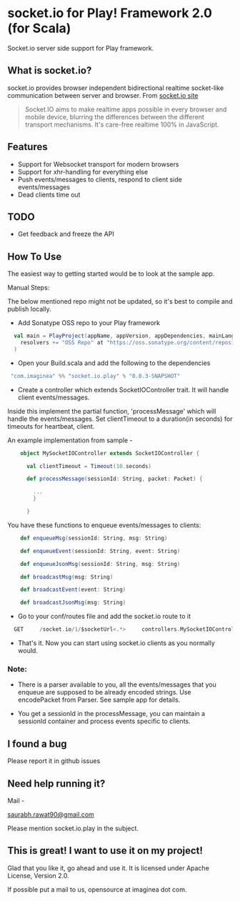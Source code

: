 # socket.io for Play! Framework 2.0 (for Scala)

Socket.io server side support for Play framework.

## What is socket.io?

socket.io provides browser independent bidirectional realtime socket-like communication between server and browser. 
From [socket.io site](http://socket.io/)
>
> Socket.IO aims to make realtime apps possible in every browser and mobile device, blurring the differences between the different transport mechanisms. It's care-free realtime 100% in JavaScript.
>

## Features


* Support for Websocket transport for modern browsers
* Support for xhr-handling for everything else
* Push events/messages to clients, respond to client side events/messages
* Dead clients time out

## TODO

* Get feedback and freeze the API

## How To Use

The easiest way to getting started would be to look at the sample app.

Manual Steps:

The below mentioned repo might not be updated, so it's best to compile and publish locally.

* Add Sonatype OSS repo to your Play framework

```scala
  val main = PlayProject(appName, appVersion, appDependencies, mainLang = SCALA).settings(
    resolvers += "OSS Repo" at "https://oss.sonatype.org/content/repositories/snapshots"
  )
```
* Open your Build.scala and add the following to the dependencies

```scala
 "com.imaginea" %% "socket.io.play" % "0.0.3-SNAPSHOT"
```
* Create a controller which extends SocketIOController trait. It will handle client events/messages.

Inside this implement the partial function, 'processMessage' which will handle the events/messages. Set clientTimeout to a duration(in seconds) for timeouts for heartbeat, client.

An example implementation from sample -

```scala
    object MySocketIOController extends SocketIOController {

      val clientTimeout = Timeout(10.seconds)

      def processMessage(sessionId: String, packet: Packet) {

        ...
        }

      }
```

You have these functions to enqueue events/messages to clients:

```scala
    def enqueueMsg(sessionId: String, msg: String) 

    def enqueueEvent(sessionId: String, event: String)

    def enqueueJsonMsg(sessionId: String, msg: String)

    def broadcastMsg(msg: String)

    def broadcastEvent(event: String)

    def broadcastJsonMsg(msg: String)
```

* Go to your conf/routes file and add the socket.io route to it

```scala
  GET     /socket.io/1/$socketUrl<.*>     controllers.MySocketIOController.handler(socketUrl)
```

* That's it. Now you can start using socket.io clients as you normally would.


### Note:

* There is a parser available to you, all the events/messages that you enqueue are supposed to be already encoded strings.
  Use encodePacket from Parser. See sample app for details.

* You get a sessionId in the processMessage, you can maintain a sessionId container and process events specific to clients.


## I found a bug

Please report it in github issues

## Need help running it?

Mail -

saurabh.rawat90@gmail.com

Please mention socket.io.play in the subject.


## This is great! I want to use it on my project!

Glad that you like it, go ahead and use it. It is licensed under Apache License, Version 2.0.

If possible put a mail to us, opensource at imaginea dot com.
